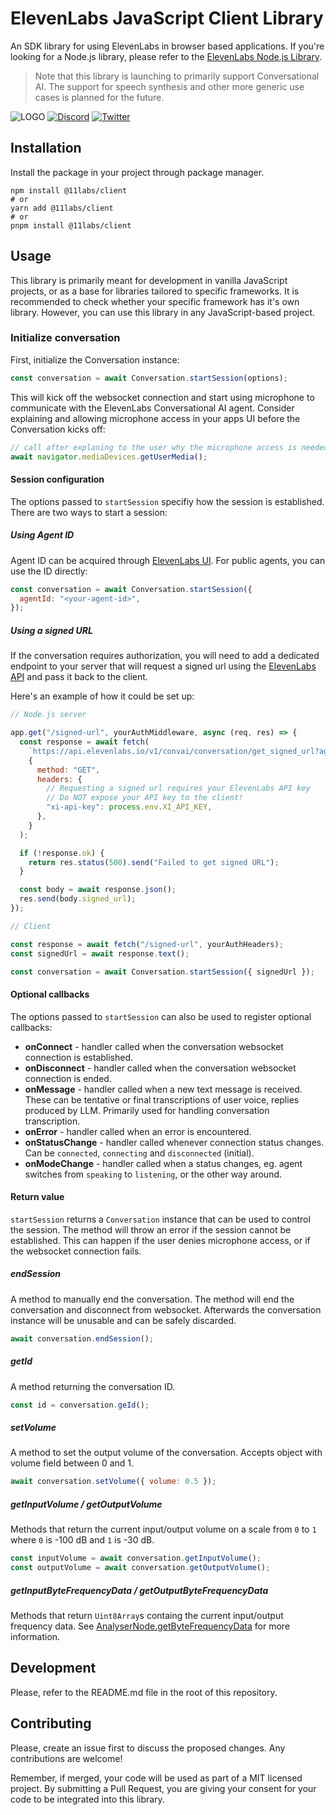 # ElevenLabs JavaScript Client Library

An SDK library for using ElevenLabs in browser based applications. If you're looking for a Node.js library, please refer to the [ElevenLabs Node.js Library](https://www.npmjs.com/package/elevenlabs).

> Note that this library is launching to primarily support Conversational AI. The support for speech synthesis and other more generic use cases is planned for the future.

![LOGO](https://github.com/elevenlabs/elevenlabs-python/assets/12028621/21267d89-5e82-4e7e-9c81-caf30b237683)
[![Discord](https://badgen.net/badge/black/ElevenLabs/icon?icon=discord&label)](https://discord.gg/elevenlabs)
[![Twitter](https://badgen.net/badge/black/elevenlabsio/icon?icon=twitter&label)](https://twitter.com/elevenlabsio)

## Installation

Install the package in your project through package manager.

```shell
npm install @11labs/client
# or
yarn add @11labs/client
# or
pnpm install @11labs/client
```

## Usage

This library is primarily meant for development in vanilla JavaScript projects, or as a base for libraries tailored to specific frameworks.
It is recommended to check whether your specific framework has it's own library.
However, you can use this library in any JavaScript-based project.

### Initialize conversation

First, initialize the Conversation instance:

```js
const conversation = await Conversation.startSession(options);
```

This will kick off the websocket connection and start using microphone to communicate with the ElevenLabs Conversational AI agent. Consider explaining and allowing microphone access in your apps UI before the Conversation kicks off:

```js
// call after explaning to the user why the microphone access is needed
await navigator.mediaDevices.getUserMedia();
```

#### Session configuration

The options passed to `startSession` specifiy how the session is established. There are two ways to start a session:

##### Using Agent ID

Agent ID can be acquired through [ElevenLabs UI](https://elevenlabs.io/app/conversational-ai).
For public agents, you can use the ID directly:

```js
const conversation = await Conversation.startSession({
  agentId: "<your-agent-id>",
});
```

##### Using a signed URL

If the conversation requires authorization, you will need to add a dedicated endpoint to your server that
will request a signed url using the [ElevenLabs API](https://elevenlabs.io/docs/introduction) and pass it back to the client.

Here's an example of how it could be set up:

```js
// Node.js server

app.get("/signed-url", yourAuthMiddleware, async (req, res) => {
  const response = await fetch(
    `https://api.elevenlabs.io/v1/convai/conversation/get_signed_url?agent_id=${process.env.AGENT_ID}`,
    {
      method: "GET",
      headers: {
        // Requesting a signed url requires your ElevenLabs API key
        // Do NOT expose your API key to the client!
        "xi-api-key": process.env.XI_API_KEY,
      },
    }
  );

  if (!response.ok) {
    return res.status(500).send("Failed to get signed URL");
  }

  const body = await response.json();
  res.send(body.signed_url);
});
```

```js
// Client

const response = await fetch("/signed-url", yourAuthHeaders);
const signedUrl = await response.text();

const conversation = await Conversation.startSession({ signedUrl });
```

#### Optional callbacks

The options passed to `startSession` can also be used to register optional callbacks:

- **onConnect** - handler called when the conversation websocket connection is established.
- **onDisconnect** - handler called when the conversation websocket connection is ended.
- **onMessage** - handler called when a new text message is received. These can be tentative or final transcriptions of user voice, replies produced by LLM. Primarily used for handling conversation transcription.
- **onError** - handler called when an error is encountered.
- **onStatusChange** - handler called whenever connection status changes. Can be `connected`, `connecting` and `disconnected` (initial).
- **onModeChange** - handler called when a status changes, eg. agent switches from `speaking` to `listening`, or the other way around.

#### Return value

`startSession` returns a `Conversation` instance that can be used to control the session. The method will throw an error if the session cannot be established. This can happen if the user denies microphone access, or if the websocket connection
fails.

##### endSession

A method to manually end the conversation. The method will end the conversation and disconnect from websocket.
Afterwards the conversation instance will be unusable and can be safely discarded.

```js
await conversation.endSession();
```

##### getId

A method returning the conversation ID.

```js
const id = conversation.geId();
```

##### setVolume

A method to set the output volume of the conversation. Accepts object with volume field between 0 and 1.

```js
await conversation.setVolume({ volume: 0.5 });
```

##### getInputVolume / getOutputVolume

Methods that return the current input/output volume on a scale from `0` to `1` where `0` is -100 dB and `1` is -30 dB.

```js
const inputVolume = await conversation.getInputVolume();
const outputVolume = await conversation.getOutputVolume();
```

##### getInputByteFrequencyData / getOutputByteFrequencyData

Methods that return `Uint8Array`s containg the current input/output frequency data. See [AnalyserNode.getByteFrequencyData](https://developer.mozilla.org/en-US/docs/Web/API/AnalyserNode/getByteFrequencyData) for more information.

## Development

Please, refer to the README.md file in the root of this repository.

## Contributing

Please, create an issue first to discuss the proposed changes. Any contributions are welcome!

Remember, if merged, your code will be used as part of a MIT licensed project. By submitting a Pull Request, you are giving your consent for your code to be integrated into this library.
